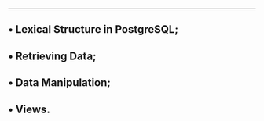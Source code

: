 ---------------------------------------------------------------------------
• Lexical Structure in PostgreSQL;
---------------------------------------------------------------------------
• Retrieving Data;
---------------------------------------------------------------------------
• Data Manipulation;
---------------------------------------------------------------------------
• Views.
---------------------------------------------------------------------------
